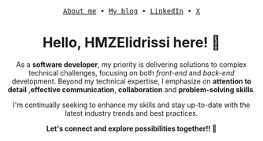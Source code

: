 <p align="center">
  <samp>
    <a href="https://hmzelidrissi.me/about">About me</a> •
    <a href="https://hmzelidrissi.me/">My blog</a> •
    <a href="https://www.linkedin.com/in/hmzelidrissi">LinkedIn</a> •
    <a href="https://x.com/HMZElidrissi">X</a>
  </samp>
</p>
<h1 align="center">Hello, HMZElidrissi here! 👋</h1>
<p align="center">
As a <strong>software developer</strong>, my priority is delivering solutions to complex technical challenges, focusing on both <em>front-end</em> and <em>back-end</em> development. Beyond my technical expertise, I emphasize on <strong>attention to detail</strong> ,<strong>effective communication</strong>, <strong>collaboration</strong> and <strong>problem-solving skills</strong>.
</p>
<p align="center">
I'm continually seeking to enhance my skills and stay up-to-date with the latest industry trends and best practices.
</p>
<p align="center">
<strong>
Let's connect and explore possibilities together!! 🤝
<strong>
</p>
